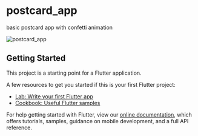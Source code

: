 # postcard_app
basic postcard app with confetti animation

![postcard_app](https://user-images.githubusercontent.com/69029656/231297579-cbc4134f-6089-43e2-bc74-e574e7d031d4.gif)

## Getting Started

This project is a starting point for a Flutter application.

A few resources to get you started if this is your first Flutter project:

- [Lab: Write your first Flutter app](https://flutter.dev/docs/get-started/codelab)
- [Cookbook: Useful Flutter samples](https://flutter.dev/docs/cookbook)

For help getting started with Flutter, view our
[online documentation](https://flutter.dev/docs), which offers tutorials,
samples, guidance on mobile development, and a full API reference.

